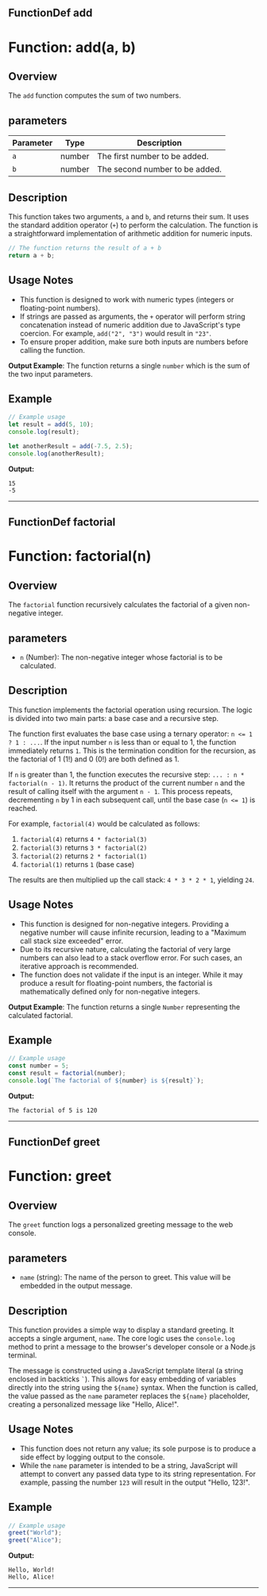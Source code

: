 ## FunctionDef add
# Function: add(a, b)

## Overview

The `add` function computes the sum of two numbers.

## parameters

| Parameter | Type | Description |
|-----------|------|-------------|
| `a` | number | The first number to be added. |
| `b` | number | The second number to be added. |

## Description

This function takes two arguments, `a` and `b`, and returns their sum. It uses the standard addition operator (`+`) to perform the calculation. The function is a straightforward implementation of arithmetic addition for numeric inputs.

```javascript
// The function returns the result of a + b
return a + b;
```

## Usage Notes

- This function is designed to work with numeric types (integers or floating-point numbers).
- If strings are passed as arguments, the `+` operator will perform string concatenation instead of numeric addition due to JavaScript's type coercion. For example, `add("2", "3")` would result in `"23"`.
- To ensure proper addition, make sure both inputs are numbers before calling the function.

**Output Example**: The function returns a single `number` which is the sum of the two input parameters.

## Example

```javascript
// Example usage
let result = add(5, 10);
console.log(result);

let anotherResult = add(-7.5, 2.5);
console.log(anotherResult);
```

**Output:**

```
15
-5
```

***
## FunctionDef factorial
# Function: factorial(n)

## Overview

The `factorial` function recursively calculates the factorial of a given non-negative integer.

## parameters

- `n` (Number): The non-negative integer whose factorial is to be calculated.

## Description

This function implements the factorial operation using recursion. The logic is divided into two main parts: a base case and a recursive step.

The function first evaluates the base case using a ternary operator: `n <= 1 ? 1 : ...`. If the input number `n` is less than or equal to 1, the function immediately returns `1`. This is the termination condition for the recursion, as the factorial of 1 (1!) and 0 (0!) are both defined as 1.

If `n` is greater than 1, the function executes the recursive step: `... : n * factorial(n - 1)`. It returns the product of the current number `n` and the result of calling itself with the argument `n - 1`. This process repeats, decrementing `n` by 1 in each subsequent call, until the base case (`n <= 1`) is reached.

For example, `factorial(4)` would be calculated as follows:
1. `factorial(4)` returns `4 * factorial(3)`
2. `factorial(3)` returns `3 * factorial(2)`
3. `factorial(2)` returns `2 * factorial(1)`
4. `factorial(1)` returns `1` (base case)

The results are then multiplied up the call stack: `4 * 3 * 2 * 1`, yielding `24`.

## Usage Notes

- This function is designed for non-negative integers. Providing a negative number will cause infinite recursion, leading to a "Maximum call stack size exceeded" error.
- Due to its recursive nature, calculating the factorial of very large numbers can also lead to a stack overflow error. For such cases, an iterative approach is recommended.
- The function does not validate if the input is an integer. While it may produce a result for floating-point numbers, the factorial is mathematically defined only for non-negative integers.

**Output Example**: The function returns a single `Number` representing the calculated factorial.

## Example

```javascript
// Example usage
const number = 5;
const result = factorial(number);
console.log(`The factorial of ${number} is ${result}`);
```

**Output:**

```
The factorial of 5 is 120
```

***
## FunctionDef greet
# Function: greet

## Overview

The `greet` function logs a personalized greeting message to the web console.

## parameters

- `name` (string): The name of the person to greet. This value will be embedded in the output message.

## Description

This function provides a simple way to display a standard greeting. It accepts a single argument, `name`. The core logic uses the `console.log` method to print a message to the browser's developer console or a Node.js terminal.

The message is constructed using a JavaScript template literal (a string enclosed in backticks `` ` ``). This allows for easy embedding of variables directly into the string using the `${name}` syntax. When the function is called, the value passed as the `name` parameter replaces the `${name}` placeholder, creating a personalized message like "Hello, Alice!".

## Usage Notes

- This function does not return any value; its sole purpose is to produce a side effect by logging output to the console.
- While the `name` parameter is intended to be a string, JavaScript will attempt to convert any passed data type to its string representation. For example, passing the number `123` will result in the output "Hello, 123!".

## Example

```javascript
// Example usage
greet("World");
greet("Alice");
```

**Output:**

```
Hello, World!
Hello, Alice!
```

***
